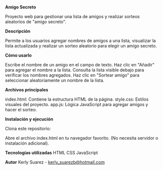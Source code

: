 **Amigo Secreto**

Proyecto web para gestionar una lista de amigos y realizar sorteos aleatorios de "amigo secreto".

**Descripción**

Permite a los usuarios agregar nombres de amigos a una lista, visualizar la lista actualizada y realizar un sorteo aleatorio para elegir un amigo secreto.

**Cómo usarlo**

Escribe el nombre de un amigo en el campo de texto.
Haz clic en "Añadir" para agregar el nombre a la lista.
Consulta la lista visible debajo para verificar los nombres agregados.
Haz clic en "Sortear amigo" para seleccionar aleatoriamente un nombre de la lista.

**Archivos principales**

index.html: Contiene la estructura HTML de la página.
style.css: Estilos visuales del proyecto.
app.js: Lógica JavaScript para agregar amigos y hacer el sorteo.

**Instalación y ejecución**

Clona este repositorio:

Abre el archivo index.html en tu navegador favorito.
(No necesita servidor o instalación adicional).

**Tecnologías utilizadas**
HTML
CSS
JavaScript

**Autor**
Kerly Suarez - kerly_suarezb@hotmail.com
